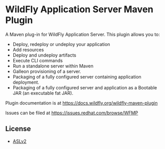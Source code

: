 WildFly Application Server Maven Plugin
=====================================

A Maven plug-in for WildFly Application Server. This plugin allows you to:

  * Deploy, redeploy or undeploy your application
  * Add resources
  * Deploy and undeploy artifacts
  * Execute CLI commands
  * Run a standalone server within Maven
  * Galleon provisioning of a server.
  * Packaging of a fully configured server containing application deployment.
  * Packaging of a fully configured server and application as a Bootable JAR (an executable fat JAR).

Plugin documentation is at https://docs.wildfly.org/wildfly-maven-plugin

Issues can be filed at https://issues.redhat.com/browse/WFMP

License
-------
* [ASLv2](LICENSE.txt)
